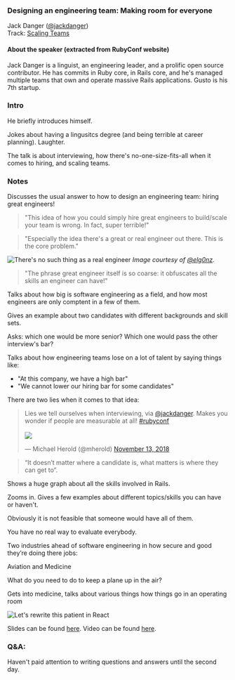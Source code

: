 ### Designing an engineering team: Making room for everyone

Jack Danger ([@jackdanger](https://twitter.com/jackdanger))<br />
Track: [Scaling Teams](https://rubyconf.org/program#track-scaling-teams)

#### About the speaker (extracted from RubyConf website)

Jack Danger is a linguist, an engineering leader, and a prolific open source contributor. He has commits in Ruby core, in Rails core, and he's managed multiple teams that own and operate massive Rails applications. Gusto is his 7th startup.

### Intro

He briefly introduces himself.

Jokes about having a lingusitcs degree (and being terrible at career planning). Laughter.

The talk is about interviewing, how there's no-one-size-fits-all when it comes to hiring, and scaling teams.

### Notes

Discusses the usual answer to how to design an engineering team: hiring great engineers!

> "This idea of how you could simply hire great engineers to build/scale your team is wrong. In fact, super terrible!"

> "Especially the idea there's a great or real engineer out there. This is the core problem."

![There's no such thing as a real engineer](https://pbs.twimg.com/media/Dr6Hf4tVAAEeUxx.jpg)
_Image courtesy of [@elg0nz](https://twitter.com/elg0nz/status/1062435568808681472)._

> "The phrase great engineer itself is so coarse: it obfuscates all the skills an engineer can have!"

Talks about how big is software engineering as a field, and how most engineers are only comptent in a few of them.

Gives an example about two candidates with different backgrounds and skill sets.

Asks: which one would be more senior? Which one would pass the other interview's bar?

Talks about how engineering teams lose on a lot of talent by saying things like:

- "At this company, we have a high bar"
- "We cannot lower our hiring bar for some candidates"

There are two lies when it comes to that idea:

<blockquote class="twitter-tweet" data-lang="en"><p lang="en" dir="ltr">Lies we tell ourselves when interviewing, via <a href="https://twitter.com/jackdanger?ref_src=twsrc%5Etfw">@jackdanger</a>. Makes you wonder if people are measurable at all! <a href="https://twitter.com/hashtag/rubyconf?src=hash&amp;ref_src=twsrc%5Etfw">#rubyconf</a> <br /><br /><img src="https://pbs.twimg.com/media/Dr6EE6xUwAALR4M.jpg:large" /></p>&mdash; Michael Herold (@mherold) <a href="https://twitter.com/mherold/status/1062431827158134784?ref_src=twsrc%5Etfw">November 13, 2018</a></blockquote>

> “It doesn’t matter where a candidate is, what matters is where they can get to”.

Shows a huge graph about all the skills involved in Rails.

Zooms in. Gives a few examples about different topics/skills you can have or haven't.

Obviously it is not feasible that someone would have all of them.



You have no real way to evaluate everybody.

Two industries ahead of software engineering in how secure and good they’re doing there jobs:

Aviation and Medicine

What do you need to do to keep a plane up in the air?

Gets into medicine, talks about various things how things go in an operating room

![Let's rewrite this patient in React](https://pbs.twimg.com/media/Dr6FBRLU0AAwHEW.jpg "Funny slide!")

Slides can be found [here](https://docs.google.com/presentation/d/1yBKxCdbJy5ZD565cM4f_Zt5UyD2iFMB1XUH9keRpT68/edit). Video can be found [here](https://confreaks.tv/videos/rubyconf2018-designing-an-engineering-team-making-room-for-everyone).

### Q&A:

Haven't paid attention to writing questions and answers until the second day.
